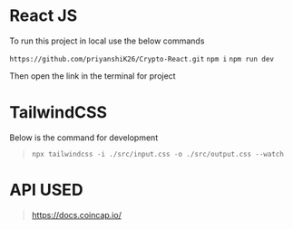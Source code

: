# React JS

To run this project in local
use the below commands

`https://github.com/priyanshiK26/Crypto-React.git`
`npm i`
`npm run dev`

Then open the link in the terminal for project

# TailwindCSS

Below is the command for development

> `npx tailwindcss -i ./src/input.css -o ./src/output.css --watch`

# API USED

> https://docs.coincap.io/
